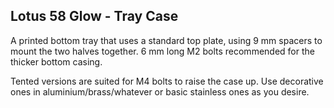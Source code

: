 ## Lotus 58 Glow - Tray Case
A printed bottom tray that uses a standard top plate, using 9 mm spacers to mount the two halves together. 6 mm long M2 bolts recommended for the thicker bottom casing.

Tented versions are suited for M4 bolts to raise the case up. Use decorative ones in aluminium/brass/whatever or basic stainless ones as you desire.
